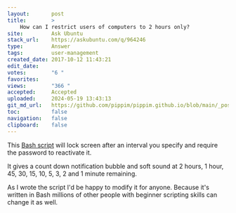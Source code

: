 ```yaml
---
layout:       post
title:        >
    How can I restrict users of computers to 2 hours only?
site:         Ask Ubuntu
stack_url:    https://askubuntu.com/q/964246
type:         Answer
tags:         user-management
created_date: 2017-10-12 11:43:21
edit_date:    
votes:        "6 "
favorites:    
views:        "366 "
accepted:     Accepted
uploaded:     2024-05-19 13:43:13
git_md_url:   https://github.com/pippim/pippim.github.io/blob/main/_posts/2017/2017-10-12-How-can-I-restrict-users-of-computers-to-2-hours-only_.md
toc:          false
navigation:   false
clipboard:    false
---
```


This [Bash script][1] will lock screen after an interval you specify and require the password to reactivate it.

It gives a count down notification bubble and soft sound at 2 hours, 1 hour, 45, 30, 15, 10, 5, 3, 2 and 1 minute remaining.

As I wrote the script I'd be happy to modify it for anyone. Because it's written in Bash millions of other people with beginner scripting skills can change it as well.

  [1]: http://askubuntu.com/questions/837078/application-that-will-lock-screen-after-a-set-amount-of-time-for-ubuntu
